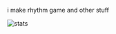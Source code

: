 i make rhythm game and other stuff

![stats](https://github-readme-stats-git-master-airopis-projects.vercel.app/api/top-langs/?username=flustix&count_private=true&show_icons=true&locale=en&theme=transparent&role=OWNER,ORGANIZATION_MEMBER,COLLABORATOR)
